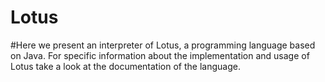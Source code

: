 # Lotus

#Here we present an interpreter of Lotus, a programming language based on Java. For specific information about the implementation and usage of Lotus take a look at the documentation of the language.
